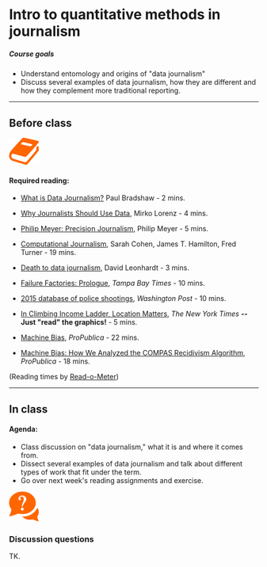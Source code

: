 # Intro to quantitative methods in journalism


##### Course goals
- Understand entomology and origins of "data journalism"
- Discuss several examples of data journalism, how they are different and how they complement more traditional reporting.

---
## Before class
![](/assets/book.png)

#### Required reading:

- [What is Data Journalism?](http://datajournalismhandbook.org/1.0/en/introduction_0.html) Paul Bradshaw - 2 mins.

- [Why Journalists Should Use Data](http://datajournalismhandbook.org/1.0/en/introduction_1.html), Mirko Lorenz - 4 mins.

- [Philip Meyer: Precision Journalism](https://www.youtube.com/watch?v=FbYR78vyhw0&feature=youtu.be&t=1m28s), Philip Meyer - 5 mins.

- [Computational Journalism](http://cacm.acm.org/magazines/2011/10/131400-computational-journalism/fulltext), Sarah Cohen, James T. Hamilton, Fred Turner - 19 mins.

- [Death to data journalism](https://www.nytimes.com/2015/06/20/upshot/death-to-data-journalism.html), David Leonhardt - 3 mins.

- [Failure Factories: Prologue](http://www.tampabay.com/projects/2015/investigations/pinellas-failure-factories/chart-failing-black-students/), _Tampa Bay Times_ - 10 mins.

- [2015 database of police shootings](https://www.washingtonpost.com/graphics/national/police-shootings/), _Washington Post_ - 10 mins.

- [In Climbing Income Ladder, Location Matters](http://www.nytimes.com/2013/07/22/business/in-climbing-income-ladder-location-matters.html?pagewanted=all&_r=0), _The New York Times_ **-- Just "read" the graphics!** - 5 mins.

- [Machine Bias](https://www.propublica.org/article/machine-bias-risk-assessments-in-criminal-sentencing), _ProPublica_ - 22 mins.

- [Machine Bias: How We Analyzed the COMPAS Recidivism Algorithm](https://www.propublica.org/article/how-we-analyzed-the-compas-recidivism-algorithm), _ProPublica_ - 18 mins.

(Reading times by [Read-o-Meter](http://niram.org/read/))

---

## In class

#### Agenda:
- Class discussion on "data journalism," what it is and where it comes from.
- Dissect several examples of data journalism and talk about different types of work that fit under the term.
- Go over next week's reading assignments and exercise.


![](/assets/discussion.png)

### Discussion questions

TK.